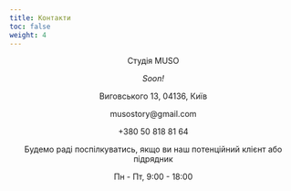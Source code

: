 ```yaml
---
title: Контакти
toc: false
weight: 4
---
```

<p></p>
<center>
<p>Студія MUSO</p>
<p><i>Soon!</i></p>
Виговського 13, 04136, Київ

musostory&#064;gmail.com

+380 50 818 81 64

Будемо раді поспілкуватись, якщо ви наш потенційний клієнт або підрядник

Пн - Пт, 9:00 - 18:00
</center>